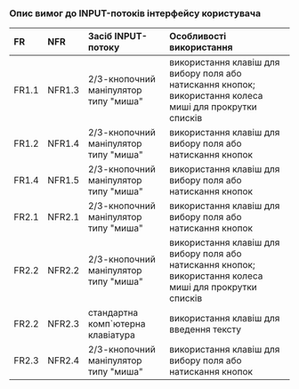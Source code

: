 ### Опис вимог до INPUT-потоків інтерфейсу користувача

| FR    | NFR    | Засіб INPUT-потоку                    | Особливості використання                                                                                   |
|:------|:-------|:--------------------------------------|:-----------------------------------------------------------------------------------------------------------|
| FR1.1 | NFR1.3 | 2/3-кнопочний маніпулятор типу "миша" | використання клавіш для вибору поля або натискання кнопок; використання колеса миші для прокрутки  списків |
| FR1.2 | NFR1.4 | 2/3-кнопочний маніпулятор типу "миша" | використання клавіш для вибору поля або натискання кнопок                                                  |
| FR1.4 | NFR1.5 | 2/3-кнопочний маніпулятор типу "миша" | використання клавіш для вибору поля або натискання кнопок                                                  |
| FR2.1 | NFR2.1 | 2/3-кнопочний маніпулятор типу "миша" | використання клавіш для вибору поля або натискання кнопок                                                  |
| FR2.2 | NFR2.2 | 2/3-кнопочний маніпулятор типу "миша" | використання клавіш для вибору поля або натискання кнопок; використання колеса миші для прокрутки  списків |
| FR2.2 | NFR2.3 | стандартна комп`ютерна клавіатура     | використання клавіш для введення тексту                                                                    |
| FR2.3 | NFR2.4 | 2/3-кнопочний маніпулятор типу "миша" | використання клавіш для вибору поля або натискання кнопок                                                  |              